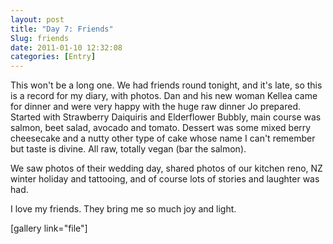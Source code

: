 ```yaml
---
layout: post
title: "Day 7: Friends"
Slug: friends
date: 2011-01-10 12:32:08
categories: [Entry]
---
```

This won't be a long one. We had friends round tonight, and it's late, so this is a record for my diary, with photos. Dan and his new woman Kellea came for dinner and were very happy with the huge raw dinner Jo prepared. Started with Strawberry Daiquiris and Elderflower Bubbly, main course was salmon, beet salad, avocado and tomato. Dessert was some mixed berry cheesecake and a nutty other type of cake whose name I can't remember but taste is divine. All raw, totally vegan (bar the salmon).

We saw photos of their wedding day, shared photos of our kitchen reno, NZ winter holiday and tattooing, and of course lots of stories and laughter was had.

I love my friends. They bring me so much joy and light.

\[gallery link="file"\]
